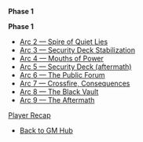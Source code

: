 **Phase 1**

**Phase 1**
- [Arc 2 — Spire of Quiet Lies](phase-1/arc2.md)
- [Arc 3 — Security Deck Stabilization](phase-1/arc3.md)
- [Arc 4 — Mouths of Power](phase-1/arc4.md)
- [Arc 5 — Security Deck (aftermath)](phase-1/arc5.md)
- [Arc 6 — The Public Forum](phase-1/arc6.md)
- [Arc 7 — Crossfire, Consequences](phase-1/arc7.md)
- [Arc 8 — The Black Vault](phase-1/arc8.md)
- [Arc 9 — The Aftermath](phase-1/arc9.md)

[Player Recap](player-recap.md)
- [Back to GM Hub](../index.html)
